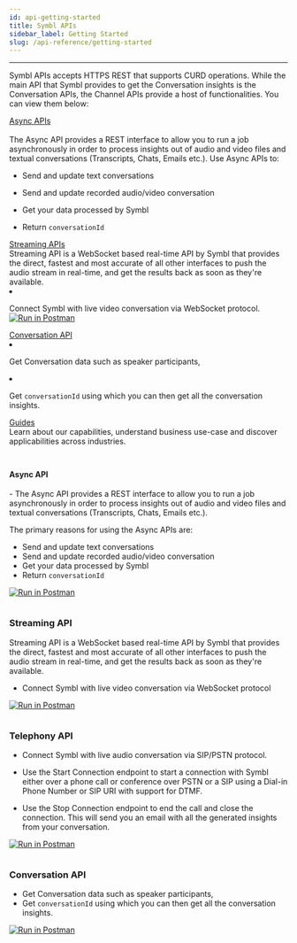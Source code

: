 ```yaml
---
id: api-getting-started
title: Symbl APIs
sidebar_label: Getting Started
slug: /api-reference/getting-started
---
```

---
 
Symbl APIs accepts HTTPS REST that supports CURD operations.
While the main API that Symbl provides to get the Conversation insights is the Conversation APIs, the Channel APIs provide a host of functionalities. You can view them below:

<div class="row">
  <div class="column">
    <div class="card"><a href="/docs/api-reference/getting-started">Async APIs</a> <br/><br/> The Async API provides a REST interface to allow you to run a job asynchronously in order to process insights out of audio and video files and textual conversations (Transcripts, Chats, Emails etc.).
    Use Async APIs to: <br/>
 
- Send and update text conversations
- Send and update recorded audio/video conversation
- Get your data processed by Symbl
- Return `conversationId`  </div>
  </div>
  <div class="column">
    <div class="card"><a href="/docs/api-reference/getting-started">Streaming APIs</a><br/> Streaming API is a WebSocket based real-time API by Symbl that provides the direct, fastest and most accurate of all other interfaces to push the audio stream in real-time, and get the results back as soon as they're available.
 
- Connect Symbl with live video conversation via WebSocket protocol. [![Run in Postman](https://run.pstmn.io/button.svg)](https://app.getpostman.com/run-collection/5f215bfc2a64aa314279)
  </div>
  </div>
  <div class="column">
    <div class="card"><a href="/docs/api-reference/getting-started">Conversation API</a><br/>
- Get Conversation data such as speaker participants,
- Get `conversationId` using which you can then get all the conversation insights. </div>
  </div>
  <div class="column">
    <div class="card"><a href="/docs/api-reference/getting-started">Guides</a><br/>Learn about our capabilities, understand business use-case and discover applicabilities across industries.</div>
  </div>
</div>

 
<div class="card.card1"><h3></h3> 
 <div class="row">
  <div class="column">
<h4>Async API</h4>
- The Async API provides a REST interface to allow you to run a job asynchronously in order to process insights out of audio and video files and textual conversations (Transcripts, Chats, Emails etc.).
 
The primary reasons for using the Async APIs are:
 
- Send and update text conversations
- Send and update recorded audio/video conversation
- Get your data processed by Symbl
- Return `conversationId`
 
[![Run in Postman](https://run.pstmn.io/button.svg)](https://app.getpostman.com/run-collection/5f215bfc2a64aa314279)
 
</div>
 </div>
 </div>
<div class="column">
<div class="card.card1"><h3></h3> 
 
### Streaming API
Streaming API is a WebSocket based real-time API by Symbl that provides the direct, fastest and most accurate of all other interfaces to push the audio stream in real-time, and get the results back as soon as they're available.
 
- Connect Symbl with live video conversation via WebSocket protocol
 
[![Run in Postman](https://run.pstmn.io/button.svg)](https://app.getpostman.com/run-collection/5f215bfc2a64aa314279)
 
 </div>
</div>
 
<div class="column">
<div class="card.card1"><h3></h3> 
 
### Telephony API
 
- Connect Symbl with live audio conversation via SIP/PSTN protocol.
 
- Use the Start Connection endpoint to start a connection with Symbl either over a phone call or conference over PSTN or a SIP using a Dial-in Phone Number or SIP URI with support for DTMF.
 
- Use the Stop Connection endpoint to end the call and close the connection. This will send you an email with all the generated insights from your conversation.
 
 
[![Run in Postman](https://run.pstmn.io/button.svg)](https://app.getpostman.com/run-collection/5f215bfc2a64aa314279)
 
</div>
 
</div>

<div class="column">
<div class="card"><h3></h3> 
 
### Conversation API
 
- Get Conversation data such as speaker participants,
- Get `conversationId` using which you can then get all the conversation insights.
 
[![Run in Postman](https://run.pstmn.io/button.svg)](https://app.getpostman.com/run-collection/5f215bfc2a64aa314279)
 
</div>
</div>

